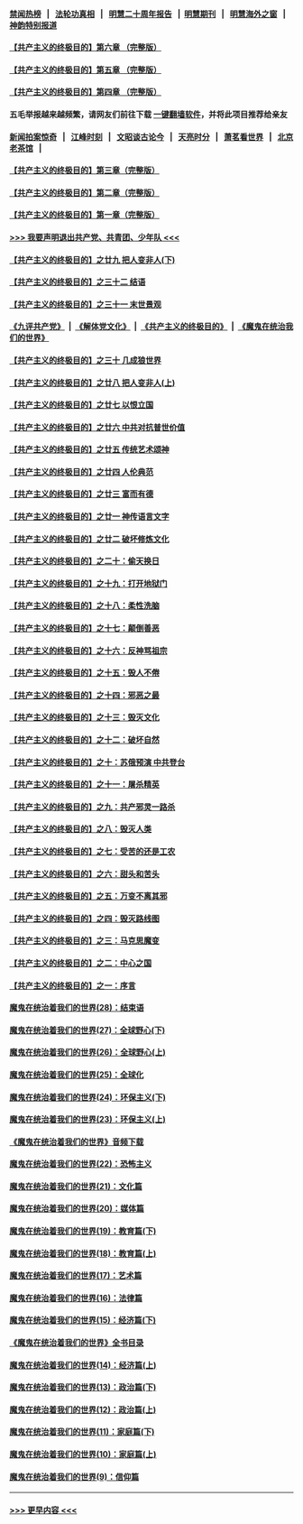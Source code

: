 #### [禁闻热榜](热点新闻.md?=0)  &nbsp;&nbsp;|&nbsp;&nbsp; [法轮功真相](https://github.com/gfw-breaker/truth/blob/master/README.md?=0) &nbsp;&nbsp;|&nbsp;&nbsp; [明慧二十周年报告](https://github.com/gfw-breaker/mh-reports/blob/master/README.md?=0) &nbsp;&nbsp;|&nbsp;&nbsp;[明慧期刊](https://github.com/gfw-breaker/mh-qikan) &nbsp;&nbsp;|&nbsp;&nbsp; [明慧海外之窗](https://github.com/gfw-breaker/mh-news/blob/master/README.md?=0) &nbsp;&nbsp;|&nbsp;&nbsp; [神韵特别报道](https://github.com/gfw-breaker/mh-news/blob/master/shenyun.md?=0)
#### [【共产主义的终极目的】第六章 （完整版）](../pages/nsc422/n11428913.md?t=03012031) 
#### [【共产主义的终极目的】第五章 （完整版）](../pages/nsc422/n11428912.md?t=03012031) 
#### [【共产主义的终极目的】第四章 （完整版）](../pages/nsc422/n11428907.md?t=03012031) 
#### 五毛举报越来越频繁，请网友们前往下载 [一键翻墙软件](https://github.com/gfw-breaker/ssr-accounts)，并将此项目推荐给亲友
#### [新闻拍案惊奇](https://github.com/gfw-breaker/banned-news/blob/master/pages/link4.md) &nbsp;&nbsp;|&nbsp;&nbsp; [江峰时刻](https://github.com/gfw-breaker/banned-news/blob/master/pages/link4.md) &nbsp;&nbsp;|&nbsp;&nbsp; [文昭谈古论今](https://github.com/gfw-breaker/banned-news/blob/master/pages/link4.md) &nbsp;&nbsp;|&nbsp;&nbsp; [天亮时分](https://github.com/gfw-breaker/banned-news/blob/master/pages/link4.md) &nbsp;&nbsp;|&nbsp;&nbsp; [萧茗看世界](https://github.com/gfw-breaker/banned-news/blob/master/pages/link4.md) &nbsp;&nbsp;|&nbsp;&nbsp; [北京老茶馆](https://github.com/gfw-breaker/banned-news/blob/master/pages/link4.md) &nbsp;&nbsp;|&nbsp;&nbsp; 
#### [【共产主义的终极目的】第三章（完整版）](../pages/nsc422/n11428848.md?t=03012031) 
#### [【共产主义的终极目的】第二章（完整版）](../pages/nsc422/n11428831.md?t=03012031) 
#### [【共产主义的终极目的】第一章（完整版）](../pages/nsc422/n11417651.md?t=03012031) 
#### [>>> 我要声明退出共产党、共青团、少年队 <<<](https://github.com/begood0513/goodnews/blob/master/quit/letter.md) 
#### [【共产主义的终极目的】之廿九 把人变非人(下)](../pages/nsc422/n11344140.md?t=03012031) 
#### [【共产主义的终极目的】之三十二 结语](../pages/nsc422/n11360535.md?t=03012031) 
#### [【共产主义的终极目的】之三十一 末世景观](../pages/nsc422/n11351129.md?t=03012031) 
#### [《九评共产党》](https://github.com/begood0513/9ping.md/blob/master/README.md) &nbsp;|&nbsp; [《解体党文化》](../../../../jtdwh.md/blob/master/README.md)  &nbsp;|&nbsp; [《共产主义的终极目的》](../../../../gczydzjmd.md/blob/master/README.md) &nbsp;|&nbsp; [《魔鬼在统治我们的世界》](../../../../mgztzwmdsj.md/blob/master/README.md) 
#### [【共产主义的终极目的】之三十 几成狼世界](../pages/nsc422/n11348280.md?t=03012031) 
#### [【共产主义的终极目的】之廿八 把人变非人(上)](../pages/nsc422/n11340492.md?t=03012031) 
#### [【共产主义的终极目的】之廿七 以恨立国](../pages/nsc422/n11336944.md?t=03012031) 
#### [【共产主义的终极目的】之廿六 中共对抗普世价值](../pages/nsc422/n11324785.md?t=03012031) 
#### [【共产主义的终极目的】之廿五 传统艺术颂神](../pages/nsc422/n11296396.md?t=03012031) 
#### [【共产主义的终极目的】之廿四 人伦典范](../pages/nsc422/n11296397.md?t=03012031) 
#### [【共产主义的终极目的】之廿三 富而有德](../pages/nsc422/n11283598.md?t=03012031) 
#### [【共产主义的终极目的】之廿一 神传语言文字](../pages/nsc422/n11263265.md?t=03012031) 
#### [【共产主义的终极目的】之廿二 破坏修炼文化](../pages/nsc422/n11245728.md?t=03012031) 
#### [【共产主义的终极目的】之二十：偷天换日](../pages/nsc422/n11238846.md?t=03012031) 
#### [【共产主义的终极目的】之十九：打开地狱门](../pages/nsc422/n11206376.md?t=03012031) 
#### [【共产主义的终极目的】之十八：柔性洗脑](../pages/nsc422/n11199994.md?t=03012031) 
#### [【共产主义的终极目的】之十七：颠倒善恶](../pages/nsc422/n11179782.md?t=03012031) 
#### [【共产主义的终极目的】之十六：反神骂祖宗](../pages/nsc422/n11166798.md?t=03012031) 
#### [【共产主义的终极目的】之十五：毁人不倦](../pages/nsc422/n11166792.md?t=03012031) 
#### [【共产主义的终极目的】之十四：邪恶之最](../pages/nsc422/n11150249.md?t=03012031) 
#### [【共产主义的终极目的】之十三：毁灭文化](../pages/nsc422/n11135227.md?t=03012031) 
#### [【共产主义的终极目的】之十二：破坏自然](../pages/nsc422/n11135214.md?t=03012031) 
#### [【共产主义的终极目的】之十：苏俄预演 中共登台](../pages/nsc422/n11118424.md?t=03012031) 
#### [【共产主义的终极目的】之十一：屠杀精英](../pages/nsc422/n11118442.md?t=03012031) 
#### [【共产主义的终极目的】之九：共产邪灵一路杀](../pages/nsc422/n11114139.md?t=03012031) 
#### [【共产主义的终极目的】之八：毁灭人类](../pages/nsc422/n11108503.md?t=03012031) 
#### [【共产主义的终极目的】之七：受苦的还是工农](../pages/nsc422/n11101809.md?t=03012031) 
#### [【共产主义的终极目的】之六：甜头和苦头](../pages/nsc422/n11096971.md?t=03012031) 
#### [【共产主义的终极目的】之五：万变不离其邪](../pages/nsc422/n11091285.md?t=03012031) 
#### [【共产主义的终极目的】之四：毁灭路线图](../pages/nsc422/n11086284.md?t=03012031) 
#### [【共产主义的终极目的】之三：马克思魔变](../pages/nsc422/n11061941.md?t=03012031) 
#### [【共产主义的终极目的】之二：中心之国](../pages/nsc422/n11047728.md?t=03012031) 
#### [【共产主义的终极目的】之一：序言](../pages/nsc422/n11086077.md?t=03012031) 
#### [魔鬼在统治着我们的世界(28)：结束语](../pages/nsc422/n10936246.md?t=03012031) 
#### [魔鬼在统治着我们的世界(27)：全球野心(下)](../pages/nsc422/n10928319.md?t=03012031) 
#### [魔鬼在统治着我们的世界(26)：全球野心(上)](../pages/nsc422/n10900318.md?t=03012031) 
#### [魔鬼在统治着我们的世界(25)：全球化](../pages/nsc422/n10788205.md?t=03012031) 
#### [魔鬼在统治着我们的世界(24)：环保主义(下)](../pages/nsc422/n10695307.md?t=03012031) 
#### [魔鬼在统治着我们的世界(23)：环保主义(上)](../pages/nsc422/n10688613.md?t=03012031) 
#### [《魔鬼在统治着我们的世界》音频下载](../pages/nsc422/n10635553.md?t=03012031) 
#### [魔鬼在统治着我们的世界(22)：恐怖主义](../pages/nsc422/n10614727.md?t=03012031) 
#### [魔鬼在统治着我们的世界(21)：文化篇](../pages/nsc422/n10597706.md?t=03012031) 
#### [魔鬼在统治着我们的世界(20)：媒体篇](../pages/nsc422/n10586579.md?t=03012031) 
#### [魔鬼在统治着我们的世界(19)：教育篇(下)](../pages/nsc422/n10564808.md?t=03012031) 
#### [魔鬼在统治着我们的世界(18)：教育篇(上)](../pages/nsc422/n10526970.md?t=03012031) 
#### [魔鬼在统治着我们的世界(17)：艺术篇](../pages/nsc422/n10499093.md?t=03012031) 
#### [魔鬼在统治着我们的世界(16)：法律篇](../pages/nsc422/n10485969.md?t=03012031) 
#### [魔鬼在统治着我们的世界(15)：经济篇(下)](../pages/nsc422/n10469975.md?t=03012031) 
#### [《魔鬼在统治着我们的世界》全书目录](../pages/nsc422/n10464261.md?t=03012031) 
#### [魔鬼在统治着我们的世界(14)：经济篇(上)](../pages/nsc422/n10457370.md?t=03012031) 
#### [魔鬼在统治着我们的世界(13)：政治篇(下)](../pages/nsc422/n10448270.md?t=03012031) 
#### [魔鬼在统治着我们的世界(12)：政治篇(上)](../pages/nsc422/n10444576.md?t=03012031) 
#### [魔鬼在统治着我们的世界(11)：家庭篇(下)](../pages/nsc422/n10440961.md?t=03012031) 
#### [魔鬼在统治着我们的世界(10)：家庭篇(上)](../pages/nsc422/n10435448.md?t=03012031) 
#### [魔鬼在统治着我们的世界(9)：信仰篇](../pages/nsc422/n10432159.md?t=03012031) 

----
#### [ >>> 更早内容 <<< ](../indexes/nsc422-earlier.md)
